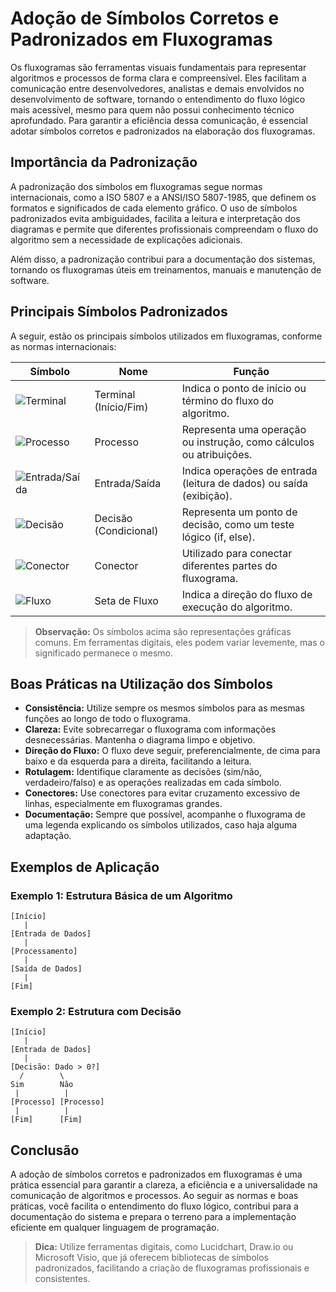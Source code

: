 
# Adoção de Símbolos Corretos e Padronizados em Fluxogramas

Os fluxogramas são ferramentas visuais fundamentais para representar algoritmos e processos de forma clara e compreensível. Eles facilitam a comunicação entre desenvolvedores, analistas e demais envolvidos no desenvolvimento de software, tornando o entendimento do fluxo lógico mais acessível, mesmo para quem não possui conhecimento técnico aprofundado. Para garantir a eficiência dessa comunicação, é essencial adotar símbolos corretos e padronizados na elaboração dos fluxogramas.

## Importância da Padronização

A padronização dos símbolos em fluxogramas segue normas internacionais, como a ISO 5807 e a ANSI/ISO 5807-1985, que definem os formatos e significados de cada elemento gráfico. O uso de símbolos padronizados evita ambiguidades, facilita a leitura e interpretação dos diagramas e permite que diferentes profissionais compreendam o fluxo do algoritmo sem a necessidade de explicações adicionais.

Além disso, a padronização contribui para a documentação dos sistemas, tornando os fluxogramas úteis em treinamentos, manuais e manutenção de software.

## Principais Símbolos Padronizados

A seguir, estão os principais símbolos utilizados em fluxogramas, conforme as normas internacionais:

| Símbolo         | Nome                        | Função                                                                 |
|-----------------|----------------------------|------------------------------------------------------------------------|
| ![Terminal](https://i.imgur.com/1Q9Qw1v.png) | Terminal (Início/Fim)              | Indica o ponto de início ou término do fluxo do algoritmo.             |
| ![Processo](https://i.imgur.com/6QwQw1v.png) | Processo                          | Representa uma operação ou instrução, como cálculos ou atribuições.    |
| ![Entrada/Saída](https://i.imgur.com/8QwQw1v.png) | Entrada/Saída                 | Indica operações de entrada (leitura de dados) ou saída (exibição).    |
| ![Decisão](https://i.imgur.com/3QwQw1v.png)  | Decisão (Condicional)             | Representa um ponto de decisão, como um teste lógico (if, else).       |
| ![Conector](https://i.imgur.com/4QwQw1v.png) | Conector                          | Utilizado para conectar diferentes partes do fluxograma.               |
| ![Fluxo](https://i.imgur.com/5QwQw1v.png)    | Seta de Fluxo                     | Indica a direção do fluxo de execução do algoritmo.                    |

> **Observação:** Os símbolos acima são representações gráficas comuns. Em ferramentas digitais, eles podem variar levemente, mas o significado permanece o mesmo.

## Boas Práticas na Utilização dos Símbolos

- **Consistência:** Utilize sempre os mesmos símbolos para as mesmas funções ao longo de todo o fluxograma.
- **Clareza:** Evite sobrecarregar o fluxograma com informações desnecessárias. Mantenha o diagrama limpo e objetivo.
- **Direção do Fluxo:** O fluxo deve seguir, preferencialmente, de cima para baixo e da esquerda para a direita, facilitando a leitura.
- **Rotulagem:** Identifique claramente as decisões (sim/não, verdadeiro/falso) e as operações realizadas em cada símbolo.
- **Conectores:** Use conectores para evitar cruzamento excessivo de linhas, especialmente em fluxogramas grandes.
- **Documentação:** Sempre que possível, acompanhe o fluxograma de uma legenda explicando os símbolos utilizados, caso haja alguma adaptação.

## Exemplos de Aplicação

### Exemplo 1: Estrutura Básica de um Algoritmo

```
[Início]
   |
[Entrada de Dados]
   |
[Processamento]
   |
[Saída de Dados]
   |
[Fim]
```

### Exemplo 2: Estrutura com Decisão

```
[Início]
   |
[Entrada de Dados]
   |
[Decisão: Dado > 0?]
  /        \
Sim        Não
 |          |
[Processo] [Processo]
 |          |
[Fim]      [Fim]
```

## Conclusão

A adoção de símbolos corretos e padronizados em fluxogramas é uma prática essencial para garantir a clareza, a eficiência e a universalidade na comunicação de algoritmos e processos. Ao seguir as normas e boas práticas, você facilita o entendimento do fluxo lógico, contribui para a documentação do sistema e prepara o terreno para a implementação eficiente em qualquer linguagem de programação.

> **Dica:** Utilize ferramentas digitais, como Lucidchart, Draw.io ou Microsoft Visio, que já oferecem bibliotecas de símbolos padronizados, facilitando a criação de fluxogramas profissionais e consistentes.
```
